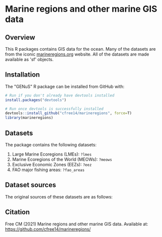 # Marine regions and other marine GIS data

## Overview

This R packages contains GIS data for the ocean. Many of the datasets are from the iconic [marineregions.org](https://www.marineregions.org/) website. All of the datasets are made available as 'sf' objects.

## Installation

The "GENuS" R package can be installed from GitHub with:

``` r
# Run if you don't already have devtools installed
install.packages("devtools")

# Run once devtools is successfully installed
devtools::install_github("cfree14/marineregions", force=T)
library(marineregions)
```

## Datasets

The package contains the following datasets:

1. Large Marine Ecoregions (LMEs): `?lmes`
2. Marine Ecoregions of the World (MEOWs): `?meows`
3. Exclusive Economic Zones (EEZs): `?eez`
4. FAO major fishing areas: `?fao_areas`

## Dataset sources

The original sources of these datasets are as follows:



## Citation

Free CM (2021) Marine regions and other marine GIS data. Available at: https://github.com/cfree14/marineregions/
